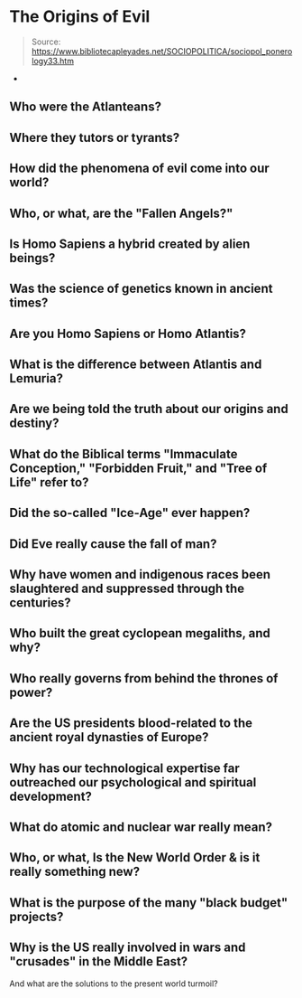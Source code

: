 # The Origins of Evil

> Source: https://www.bibliotecapleyades.net/SOCIOPOLITICA/sociopol_ponerology33.htm

-
Who were the Atlanteans?
-
Where they tutors or tyrants?
-
How did the phenomena of evil come into
our world?
-
Who, or what, are the "Fallen Angels?"
-
Is Homo Sapiens a hybrid created by
alien beings?
-
Was the science of genetics known in
ancient times?
-
Are you Homo Sapiens or Homo Atlantis?
-
What is the difference between Atlantis
and Lemuria?
-
Are we being told the truth about our
origins and destiny?
-
What do the Biblical terms "Immaculate
Conception," "Forbidden Fruit," and "Tree of Life" refer to?
-
Did the so-called "Ice-Age" ever happen?
-
Did Eve really cause the fall of man?
-
Why have women and indigenous races been
slaughtered and suppressed through the centuries?
-
Who built the great cyclopean megaliths,
and why?
-
Who really governs from behind the
thrones of power?
-
Are the US presidents blood-related to
the ancient royal dynasties of Europe?
-
Why has our technological expertise far
outreached our psychological and spiritual development?
-
What do atomic and nuclear war really
mean?
-
Who, or what, Is the New World Order &
is it really something new?
-
What is the purpose of the many "black
budget" projects?
-
Why is the US really involved in wars
and "crusades" in the Middle East?
-
And what are the solutions to the
present world turmoil?

